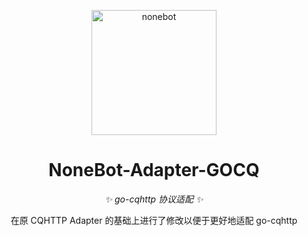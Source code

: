 <p align="center">
  <a href="https://v2.nonebot.dev/"><img src="https://raw.githubusercontent.com/nonebot/nonebot2/master/docs/.vuepress/public/logo.png" width="200" height="200" alt="nonebot"></a>
</p>

<div align="center">

# NoneBot-Adapter-GOCQ

_✨ go-cqhttp 协议适配 ✨_

在原 CQHTTP Adapter 的基础上进行了修改以便于更好地适配 go-cqhttp

</div>
